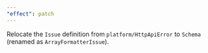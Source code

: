 ```yaml
---
"effect": patch
---
```


Relocate the `Issue` definition from `platform/HttpApiError` to `Schema` (renamed as `ArrayFormatterIssue`).
